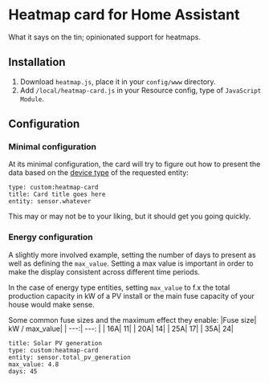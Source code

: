 # Heatmap card for Home Assistant
What it says on the tin; opinionated support for heatmaps.

## Installation
1. Download `heatmap.js`, place it in your `config/www` directory.
2. Add `/local/heatmap-card.js` in your Resource config, type of `JavaScript Module`.

## Configuration
### Minimal configuration
At its minimal configuration, the card will try to figure out how to present the data
based on the [device type](https://www.home-assistant.io/integrations/sensor/) of the
requested entity:
```
type: custom:heatmap-card
title: Card title goes here
entity: sensor.whatever
```

This may or may not be to your liking, but it should get you going quickly.

### Energy configuration
A slightly more involved example, setting the number of days to present as well as
defining the `max_value`. Setting a max value is important in order to make the display
consistent across different time periods.

In the case of energy type entities, setting `max_value` to f.x the total production
capacity in kW of a PV install or the main fuse capacity of your house would make
sense.

Some common fuse sizes and the maximum effect they enable:
|Fuse size| kW / max_value|
|     ---:|          ---: |
|      16A|             11|
|      20A|             14|
|      25A|             17|
|      35A|             24|


```
title: Solar PV generation
type: custom:heatmap-card
entity: sensor.total_pv_generation
max_value: 4.8
days: 45
```
